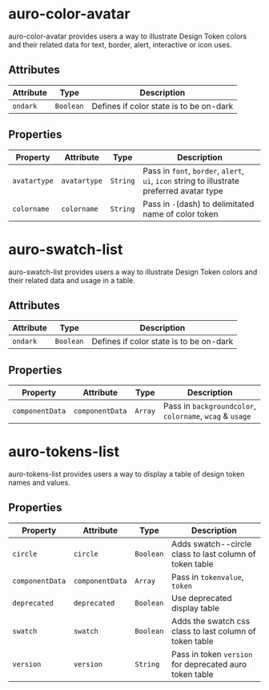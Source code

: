 # auro-color-avatar

auro-color-avatar provides users a way to illustrate Design Token colors and their related data for text, border, alert, interactive or icon uses.

## Attributes

| Attribute | Type      | Description                             |
|-----------|-----------|-----------------------------------------|
| `ondark`  | `Boolean` | Defines if color state is to be on-dark |

## Properties

| Property     | Attribute    | Type     | Description                                      |
|--------------|--------------|----------|--------------------------------------------------|
| `avatartype` | `avatartype` | `String` | Pass in `font`, `border`, `alert`, `ui`, `icon` string to illustrate preferred avatar type |
| `colorname`  | `colorname`  | `String` | Pass in `-`(dash) to delimitated name of color token |


# auro-swatch-list

auro-swatch-list provides users a way to illustrate Design Token colors and their related data and usage in a table.

## Attributes

| Attribute | Type      | Description                             |
|-----------|-----------|-----------------------------------------|
| `ondark`  | `Boolean` | Defines if color state is to be on-dark |

## Properties

| Property        | Attribute       | Type    | Description                                      |
|-----------------|-----------------|---------|--------------------------------------------------|
| `componentData` | `componentData` | `Array` | Pass in `backgroundcolor`, `colorname`, `wcag` & `usage` |


# auro-tokens-list

auro-tokens-list provides users a way to display a table of design token names and values.

## Properties

| Property        | Attribute       | Type      | Description                                      |
|-----------------|-----------------|-----------|--------------------------------------------------|
| `circle`        | `circle`        | `Boolean` | Adds swatch--circle class to last column of token table |
| `componentData` | `componentData` | `Array`   | Pass in `tokenvalue`, `token`                    |
| `deprecated`    | `deprecated`    | `Boolean` | Use deprecated display table                     |
| `swatch`        | `swatch`        | `Boolean` | Adds the swatch css class to last column of token table |
| `version`       | `version`       | `String`  | Pass in token `version` for deprecated auro token table |
